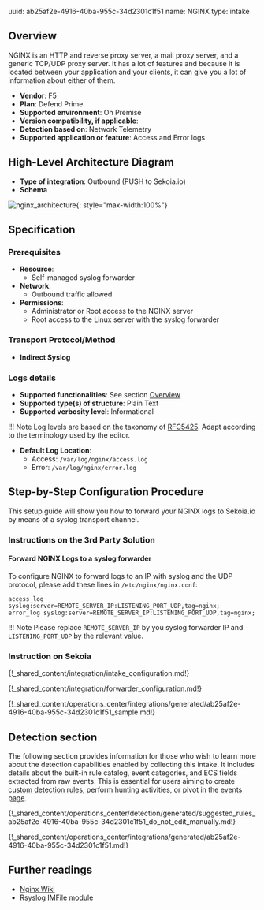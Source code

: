 uuid: ab25af2e-4916-40ba-955c-34d2301c1f51
name: NGINX
type: intake

## Overview

NGINX is an HTTP and reverse proxy server, a mail proxy server, and a generic TCP/UDP proxy server. It has a lot of features and because it is located between your application and your clients, it can give you a lot of information about either of them.

- **Vendor**: F5
- **Plan**: Defend Prime
- **Supported environment**: On Premise
- **Version compatibility, if applicable**:
- **Detection based on**: Network Telemetry
- **Supported application or feature**: Access and Error logs

## High-Level Architecture Diagram

- **Type of integration**: Outbound (PUSH to Sekoia.io)
- **Schema**

![nginx_architecture](/assets/integration/nginx_architecture.png){: style="max-width:100%"}

## Specification

### Prerequisites

- **Resource**:
    - Self-managed syslog forwarder
- **Network**:
    - Outbound traffic allowed
- **Permissions**:
    - Administrator or Root access to the NGINX server
    - Root access to the Linux server with the syslog forwarder

### Transport Protocol/Method

- **Indirect Syslog**

### Logs details

- **Supported functionalities**: See section [Overview](#overview)
- **Supported type(s) of structure**: Plain Text
- **Supported verbosity level**: Informational

!!! Note
    Log levels are based on the taxonomy of [RFC5425](https://datatracker.ietf.org/doc/html/rfc5424). Adapt according to the terminology used by the editor.

- **Default Log Location**:
    - Access: `/var/log/nginx/access.log`
    - Error: `/var/log/nginx/error.log`

## Step-by-Step Configuration Procedure

This setup guide will show you how to forward your NGINX logs to Sekoia.io by means of a syslog transport channel.

### Instructions on the 3rd Party Solution

#### Forward NGINX Logs to a syslog forwarder

To configure NGINX to forward logs to an IP with syslog and the UDP protocol, please add these lines in `/etc/nginx/nginx.conf`:

```
access_log syslog:server=REMOTE_SERVER_IP:LISTENING_PORT_UDP,tag=nginx;
error_log syslog:server=REMOTE_SERVER_IP:LISTENING_PORT_UDP,tag=nginx;
```

!!! Note
    Please replace `REMOTE_SERVER_IP` by you syslog forwarder IP and `LISTENING_PORT_UDP` by the relevant value.


### Instruction on Sekoia

{!_shared_content/integration/intake_configuration.md!}

{!_shared_content/integration/forwarder_configuration.md!}

{!_shared_content/operations_center/integrations/generated/ab25af2e-4916-40ba-955c-34d2301c1f51_sample.md!}

## Detection section


The following section provides information for those who wish to learn more about the detection capabilities enabled by collecting this intake. It includes details about the built-in rule catalog, event categories, and ECS fields extracted from raw events. This is essential for users aiming to create [custom detection rules](/docs/xdr/features/detect/sigma.md), perform hunting activities, or pivot in the [events page](/docs/xdr/features/investigate/events.md).

{!_shared_content/operations_center/detection/generated/suggested_rules_ab25af2e-4916-40ba-955c-34d2301c1f51_do_not_edit_manually.md!}

{!_shared_content/operations_center/integrations/generated/ab25af2e-4916-40ba-955c-34d2301c1f51.md!}

## Further readings

- [Nginx Wiki](https://www.nginx.com/resources/wiki/start/)
- [Rsyslog IMFile module](https://www.rsyslog.com/doc/v8-stable/configuration/modules/imfile.html)